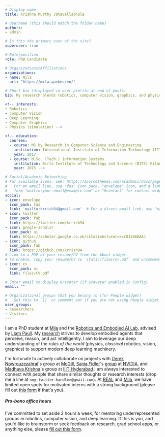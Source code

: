 ```yaml
---
# Display name
title: Krishna Murthy Jatavallabhula

# Username (this should match the folder name)
authors:
- admin

# Is this the primary user of the site?
superuser: true

# Role/position
role: PhD Candidate

# Organizations/Affiliations
organizations:
- name: Mila
  url: "https://mila.quebec/en/"

# Short bio (displayed in user profile at end of posts)
bio: My research blends robotics, computer vision, graphics, and physics with deep learning.

<!-- interests:
- Robotics
- Computer Vision
- Deep Learning
- Computer Graphics
- Physics (simulation) -->

<!-- education:
  courses:
  - course: MS by Research in Computer Science and Engineering
    institution: International Institute of Information Technology (IIIT), Hyderabad, India.
    year: 2017
  - course: M.Sc. (Tech.) Information Systems
    institution: Birla Institute of Technology and Science (BITS) Pilani, India.
    year: 2015 -->

# Social/Academic Networking
# For available icons, see: https://sourcethemes.com/academic/docs/page-builder/#icons
#   For an email link, use "fas" icon pack, "envelope" icon, and a link in the
#   form "mailto:your-email@example.com" or "#contact" for contact widget.
social:
- icon: envelope
  icon_pack: fas
  link: 'mailto:krrish94@gmail.com'  # For a direct email link, use "mailto:krrish94@gmail.com". Else use "#contact".
- icon: twitter
  icon_pack: fab
  link: https://twitter.com/krrish94
- icon: google-scholar
  icon_pack: ai
  link: https://scholar.google.co.uk/citations?user=kcr8134AAAAJ
- icon: github
  icon_pack: fab
  link: https://github.com/krrish94
# Link to a PDF of your resume/CV from the About widget.
# To enable, copy your resume/CV to `static/files/cv.pdf` and uncomment the lines below.
- icon: cv
  icon_pack: ai
  link: files/CV.pdf

# Enter email to display Gravatar (if Gravatar enabled in Config)
email: ""

# Organizational groups that you belong to (for People widget)
#   Set this to `[]` or comment out if you are not using People widget.
user_groups:
- Researchers
- Visitors
---
```


I am a PhD student at [Mila](https://mila.quebec/en/) and the [Robotics and Embodied AI Lab](http://montrealrobotics.ca/), advised by [Liam Paull](http://liampaull.ca/). My [research](#publications) strives to develop embodied agents that perceive, reason, and act intelligently. I aim to leverage our deep understanding of the _rules of the world_ (physics, _classical_ robotics, vision, graphics) to support modern deep learning machinery.

I'm fortunate to actively collaborate on projects with [Derek Nowrouzezahrai](http://www.cim.mcgill.ca/~derek/)'s group at [McGill](http://www.mcgill.ca/), [Sanja Fidler](http://www.cs.toronto.edu/~fidler/)'s [group](https://nv-tlabs.github.io/) at [NVIDIA](https://www.nvidia.com/en-us/research/), and [Madhava Krishna](https://robotics.iiit.ac.in/)'s group at [IIIT Hyderabad](http://iiit.ac.in/).I am always interested to connect with people that share similar thoughts or research interests (drop me a line at `<my-twitter-handle>@gmail.com`). At [REAL](http://montrealrobotics.ca/) and [Mila](https://mila.quebec/en), we have limited open spots for motivated interns with a strong background (please fill out [this form](https://forms.gle/BB5csPfhZ7zUEEgg9) if that's you).

##### Pro-bono office hours

I've committed to set aside 2 hours a week, for mentoring underrepresented groups in robotics, computer vision, and deep learning. If this is you, and you'd like to brainstorm or seek feedback on research, grad school apps, or anything else, please [fill out this form](https://docs.google.com/forms/d/e/1FAIpQLSc5F-ZuxaeJn6W4oQKDvuItXE7OuV2s0s0vZXE1QB5EzizbwQ/viewform?usp=sf_link).
